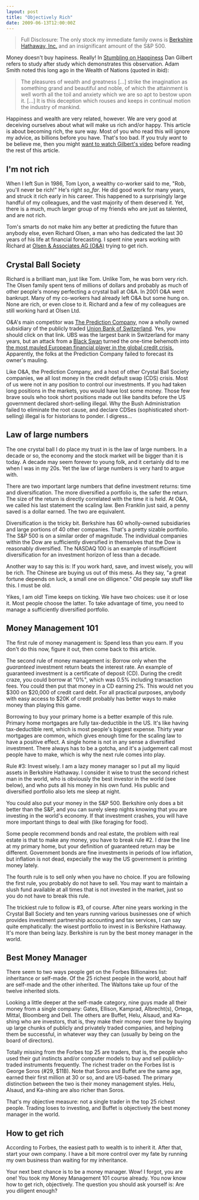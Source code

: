 ```yaml
---
layout: post
title: "Objectively Rich"
date: 2009-06-13T12:00:00Z
---
```

> Full Disclosure: The only stock my immediate family owns is
[Berkshire Hathaway, Inc.](http://finance.yahoo.com/q/bc?t=my&l=off&z=m&q=l&p=&a=&c=^GSPC&s=brk-a)
> and an insignificant amount of the S&P 500.


Money doesn't buy hapiness.  Really!  In
[Stumbling on Happiness](/2009/06/14/BookReview-Stumbling-on-Happiness.html)
Dan Gilbert refers to study after study which demonstrates this observation.
Adam Smith noted this long ago in the Wealth of Nations (quoted in ibid):


> The pleasures of wealth and greatness [...] strike the imagination as
> something grand and beautiful and noble, of which the attainment is
> well worth all the toil and anxiety which we are so apt to bestow upon
> it. [...]  It is this deception which rouses and keeps in continual
> motion the industry of mankind.


Happiness and wealth are very related, however.  We are very good at
deceiving ourselves about what will make us rich and/or happy.
This article is about becoming rich, the sure way.  Most of you who
read this will ignore my advice, as billions before you have.  That's
too bad.  If you truly _want_ to be believe me, then you might
[want to watch Gilbert's video](http://www.ted.com/talks/dan_gilbert_asks_why_are_we_happy.html)
before reading the rest of this article.

## I'm not rich

When I left Sun in 1986, Tom Lyon, a wealthy co-worker said to me,
"Rob, you'll never be rich!"  He's right _so_far_.  He
did good work for many years, and struck it rich early in his career.
This happened to a surprisingly large handful of my colleagues, and
the vast majority of them deserved it.  Yet, there is a much, much
larger group of my friends who are just as talented, and are not
rich.

Tom's smarts do not make him any better at
predicting the future than anybody else, even Richard Olsen, a man who
has dedicated the last 30 years of his life at financial forecasting.
I spent nine years working with Richard at
[Olsen & Associates AG (O&A)](http://olsen.ch)
trying to get rich.

## Crystal Ball Society

Richard is a brilliant man, just like Tom.  Unlike Tom, he was born
very rich.  The Olsen family spent tens of millions of dollars and
probably as much of other people's money perfecting
a crystal ball at O&A.  In 2001 O&A went bankrupt.  Many of
my co-workers had already left O&A but some hung on.  None are rich, or
even close to it.  Richard and a few of my colleagues are still
working hard at Olsen Ltd.

O&A's main competitor was
[The Prediction Company](http://predict.com), now a wholly owned subsidiary of the publicly traded
[Union Bank of Switzerland](http://finance.yahoo.com/q/bc?s=UBS&t=my&l=off&z=m&q=l&c=brk-b).  Yes, you should click on that link.  UBS was the largest bank in
Switzerland for many years, but an attack from a
[Black Swan](/2007/08/25/BookReview-The-Black-Swan.html)
turned the one-time behemoth into
[the most mauled European financial player in the global credit crisis.](http://www.businessweek.com/magazine/content/08_09/b4073030425608.htm)
Apparently, the folks at the Prediction Company failed to forecast
its owner's mauling.

Like O&A, the Prediction Company, and a host of other Crystal Ball
Society companies, we all lost money in the credit default swap (CDS)
crisis.  Most of us were not in any position to control our investments.
If you had taken long positions in the markets, you would have lost
some money.  Those few brave souls who took short positions made out like
bandits before the US government declared short-selling illegal.  Why the
Bush Administration failed to eliminate the root cause, and declare
CDSes (sophisticated short-selling) illegal is for historians to
ponder.  I digress...

## Law of large numbers

The one crystal ball I do place my trust in is the law of large
numbers.  In a decade or so, the economy and the stock market will be
bigger than it is today.  A decade may seem forever to young folk, and
it certainly did to me when I was in my 20s.  Yet the law of large
numbers is very hard to argue with.

There are two important large numbers that define investment returns:
time and diversification.  The more diversified a portfolio is, the
safer the return.  The size of the return is directly correlated with
the time it is held.  At O&A, we called his last statement the scaling
law.  Ben Franklin just said, a penny saved is a dollar earned.  The
two are equivalent.

Diversification is the tricky bit. Berkshire has 60 wholly-owned
subsidiaries and large portions of 40 other companies.  That's a
pretty sizable portfolio.  The S&P 500 is on a similar order of
magnitude.  The individual companies within the Dow are sufficiently
diversified in themselves that the Dow is reasonably diversified.  The
NASDAQ 100 is an example of insufficient diversification for an
investment horizon of less than a decade.

Another way to say this is: If you work hard, save, and invest wisely,
you will be rich.  The Chinese are buying us out of this mess.  As
they say, "a great fortune depends on luck, a small one on diligence."
Old people say stuff like this.  I must be old.

Yikes, I am old!  Time keeps on ticking.  We have two choices: use it
or lose it.  Most people choose the latter.  To take advantage of
time, you need to manage a sufficiently diversified portfolio.

## Money Management 101

The first rule of money management is: Spend less than you earn.  If
you don't do this now, figure it out, then come back to this article.

The second rule of money management is: Borrow only when the
_guaranteed_ investment return beats the interest rate.  An example of
guaranteed investment is a certificate of deposit (CD).  During the
credit craze, you could borrow at "0%", which was 0.5% including
transaction fees.  You could then put that money in a CD earning 2%.
This would net you $300 on $20,000 of credit card debt.  For all
practical purposes, anybody with easy access to $20K of credit
probably has better ways to make money than playing this game.

Borrowing to buy your primary home is a better example of this rule.
Primary home mortgages are fully tax-deductible in the US.  It's like
having tax-deductible rent, which is most people's biggest expense.
Thirty year mortgages are common, which gives enough time for the
scaling law to have a positive effect.  A single home is not in any
sense a diversified investment.  There always has to be a gotcha, and
it's a judgement call most people have to make, which is why the next
rule comes into play.

Rule #3: Invest wisely.  I am a lazy money manager so I put all my
liquid assets in Berkshire Hathaway.  I consider it wise to trust the
second richest man in the world, who is obviously the best investor in
the world (see below), and who puts all his money in his own fund.
His public and diversified portfolio also lets me sleep at night.

You could also put your money in the S&P 500.  Berkshire only does a
bit better than the S&P, and you can surely sleep nights knowing that
you are investing in the world's economy.  If that investment crashes,
you will have more important things to deal with (like foraging for
food).

Some people recommend bonds and real estate, the problem with real
estate is that to make any money, you have to break rule #2.  I draw
the line at my primary home, but your definition of guaranteed return
may be different.  Government bonds are fine investments in periods of
low inflation, but inflation is not dead, expecially the way the US
government is printing money lately.

The fourth rule is to sell only when you have no choice.  If you are
following the first rule, you probably do not have to sell.  You may
want to maintain a slush fund available at all times that is not
invested in the market, just so you do not have to break this rule.

The trickiest rule to follow is #3, of course.  After nine years
working in the Crystal Ball Society and ten years running various
businesses one of which provides investment partnership accounting and
tax services, I can say quite emphatically: the wisest portfolio to
invest in is Berkshire Hathaway.  It's more than being lazy.
Berkshire is run by the best money manager in the world.

## Best Money Manager

There seem to two ways people get on the Forbes Billionaires list:
inheritance or self-made.  Of the 25 richest people in the world,
about half are self-made and the other inherited.  The Waltons take up
four of the twelve inherited slots.

Looking a little deeper at the self-made category, nine guys made all
their money from a single company: Gates, Ellison, Kamprad,
Albrecht(s), Ortega, Mittal, Bloomberg and Dell.  The others are
Buffet, Helu, Alsaud, and Ka-shing who are investors, that is, they
make their money over time by buying up large chunks of publicly and
privately traded companies, and helping them be successful, in
whatever way they can (usually by being on the board of directors).

Totally missing from the Forbes top 25 are traders, that is, the
people who used their gut instincts and/or computer models to buy and
sell publicly-traded instruments frequently.  The richest trader on
the Forbes list is George Soros (#29, $11B).  Note that Soros and
Buffet are the same age, earned their first million at 30 or so, and
are US-based.  The primary distinction between the two is their money
management styles.  Helu, Alsaud, and Ka-shing are also richer than
Soros.

That's my objective measure: not a single trader in the top 25 richest
people.  Trading loses to investing, and Buffet is objectively the
best money manager in the world.

## How to get rich

According to Forbes, the easiest path to wealth is to inherit it.
After that, start your own company.  I have a bit more control over my
fate by running my own business than waiting for my inheritance.

Your next best chance is to be a money manager.  Wow! I forgot, you are
one!  You took my Money Management 101 course already.  You now know
how to get rich, objectively.  The question you should ask yourself
is: Are you diligent enough?


